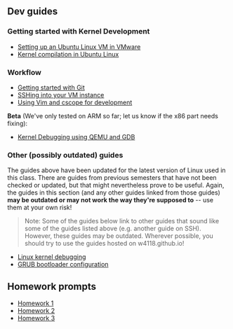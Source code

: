 ## Dev guides

### Getting started with Kernel Development

- [Setting up an Ubuntu Linux VM in VMware](./guides/vm-setup.md)
- [Kernel compilation in Ubuntu Linux](./guides/kernel-compilation.md)

### Workflow

- [Getting started with Git](./guides/git.md)
- [SSHing into your VM instance](./guides/ssh.md)
- [Using Vim and cscope for development](./guides/vim.md)

**Beta** (We've only tested on ARM so far; let us know if the x86 part needs
fixing):
- [Kernel Debugging using QEMU and GDB](./guides/qemu.md)

### Other (possibly outdated) guides

The guides above have been updated for the latest version of Linux used in this class. There are guides from previous semesters that have not been checked or updated, but that might nevertheless prove to be useful. Again, the guides in this section (and any other guides linked from those guides) **may be outdated or may not work the way they're supposed to** -- use them at your own risk!

> Note: Some of the guides below link to other guides that sound like some of the guides listed above (e.g. another guide on SSH). However, these guides may be outdated. Wherever possible, you should try to use the guides hosted on w4118.github.io!

- [Linux kernel debugging](https://columbia-os.github.io/dev-guides/kernel-debugging.html)
- [GRUB bootloader configuration](https://columbia-os.github.io/dev-guides/bootloader-config.html)

## Homework prompts

- [Homework 1](./homework/f25/hw1.md)
- [Homework 2](./homework/f25/hw2.md)
- [Homework 3](./homework/f25/hw3.md)
